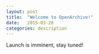 ```yaml
---
layout: post
title:  "Welcome to OpenArchive!"
date:   2015-03-26 
categories: description
---
```

Launch is imminent, stay tuned!
